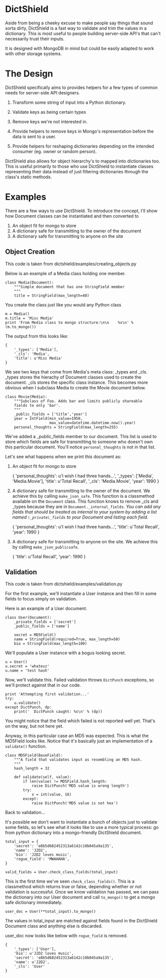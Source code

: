 # DictShield

Aside from being a cheeky excuse to make people say things that sound 
sorta dirty, DictShield is a fast way to validate and trim the values
in a dictionary. This is most useful to people building server-side
API's that can't necessarily trust their inputs.

It is designed with MongoDB in mind but could be easily adapted to work
with other storage systems.

# The Design 

DictShield specifically aims to provides helpers for a few types of 
common needs for server-side API designers.

1. Transform some string of input into a Python dictionary.

2. Validate keys as being certain types

3. Remove keys we're not interested in.

4. Provide helpers to remove keys in Mongo's representation before
   the data is sent to a user. 

5. Provide helpers for reshaping dictionaries depending on the intended
   consumer (eg. owner or random person).

DictShield also allows for object hierarchy's to mapped into 
dictionaries too. This is useful primarily to those who use DictShield 
to instantiate classes representing their data instead of just filtering
dictionaries through the class's static methods.

# Examples

There are a few ways to use DictShield. To introduce the concept, I'll
show how Document classes can be instantiated and then converted to

1. An object fit for mongo to store
2. A dictionary safe for transmitting to the owner of the document
3. A dictionary safe for transmitting to anyone on the site

## Object Creation

This code is taken from dictshield/examples/creating_objects.py

Below is an example of a Media class holding one member.

    class Media(Document):
        """Simple document that has one StringField member
        """
        title = StringField(max_length=40)
    
You create the class just like you would any Python class

    m = Media()
    m.title = 'Misc Media'
    print 'From Media class to mongo structure:\n\n    %s\n' % (m.to_mongo())

The output from this looks like:

    {
        '_types': ['Media'],
        '_cls': 'Media',
        'title': u'Misc Media'
    }

We see two keys that come from Media's meta class: \_types and \_cls.
\_types stores the hierachy of Document classes used to create the
document. \_cls stores the specific class instance. This becomes more
obvious when I subclass Media to create the Movie document below.

    class Movie(Media):
        """Subclass of Foo. Adds bar and limits publicly shareable
        fields to only 'bar'.
        """
        _public_fields = ['title','year']
        year = IntField(min_value=1950, 
                        max_value=datetime.datetime.now().year)
        personal_thoughts = StringField(max_length=255)
    
We've added a _public_fields member to our document. This list is used
to store which fields are safe for transmitting to someone who doesn't
own this particular document. You'll notice `personal_thoughts` is not
in that list.

Let's see what happens when we print this document as:

1. An object fit for mongo to store


    {
        'personal_thoughts': u'I wish I had three hands...', 
        '_types': ['Media', 'Media.Movie'], 
        'title': u'Total Recall', 
        '_cls': 'Media.Movie',
        'year': 1990
    }


2. A dictionary safe for transmitting to the owner of the document. We
   achieve this by calling `make_json_safe`. This function is a 
   classmethod available on the `Document` class. This function knows to
   remove \_cls and \_types because they are in 
   `Document._internal_fields`. _You can add any fields that should be
   treated as internal to your system by adding a list named 
   `\_private\_fields` to your Document and listing each field_.
   

    {
        'personal_thoughts': u'I wish I had three hands...',
        'title': u'Total Recall',
        'year': 1990
    }

   
3. A dictionary safe for transmitting to anyone on the site. We achieve
   this by calling `make_json_publicsafe`.


    {
        'title': u'Total Recall',
        'year': 1990
    }


## Validation

This code is taken from dictshield/examples/validation.py

For the first example, we'll instantiate a User instance and then fill
in some fields to focus simply on validation.

Here is an example of a User document.

    class User(Document):
        _private_fields = ['secret']
        _public_fields = ['name']
        
        secret = MD5Field()
        name = StringField(required=True, max_length=50)
        bio = StringField(max_length=100)
    
We'll populate a User instance with a bogus looking secret.

    u = User()
    u.secret = 'whatevz'
    u.name = 'test hash'
    
Now, we'll validate this. Failed validation throws `DictPunch` 
exceptions, so we'll protect against that in our code.

    print 'Attempting first validation...'
    try:
        u.validate()
    except DictPunch, dp:
        print('  DictPunch caught: %s\n' % (dp))

You might notice that the field which failed is not reported well yet.
That's on the way, but not here yet.

Anyway, in this particular case an MD5 was expected. This is what the 
MD5Field looks like. Notice that it's basically just an implementation
of a `validate()` function.

    class MD5Field(BaseField):
        """A field that validates input as resembling an MD5 hash.
        """
        hash_length = 32
    
        def validate(self, value):
            if len(value) != MD5Field.hash_length:
                raise DictPunch('MD5 value is wrong length')
            try:
                x = int(value, 16)
            except:
                raise DictPunch('MD5 value is not hex')
    
Back to validation...

It's possible we don't want to instantiate a bunch of objects just to
validate some fields, so let's see what it looks like to use a more
typical process: go from python dictionary into a mongo-friendly
DictShield document.

    total_input = {
        'secret': 'e8b5d682452313a6142c10b045a9a135',
        'name': 'J2D2',
        'bio': 'J2D2 loves music',
        'rogue_field': 'MWAHAHA',
    }
    
    valid_fields = User.check_class_fields(total_input)

This is the first time we've seen `check_class_fields()`. This is a 
classmethod which returns true or false, depending whether or not
validation is successful. Once we know validation has passed, we can
pass the dictionary into our User document and call `to_mongo()` to
get a mongo safe dictionary immediately.

    user_doc = User(**total_input).to_mongo()

The values in total_input are matched against fields found in the
DictShield Document class and anything else is discarded.

user_doc now looks like below with `rogue_field` is removed.

    {
        '_types': ['User'], 
        'bio': u'J2D2 loves music', 
        'secret': 'e8b5d682452313a6142c10b045a9a135', 
        'name': u'J2D2', 
        '_cls': 'User'
    }

